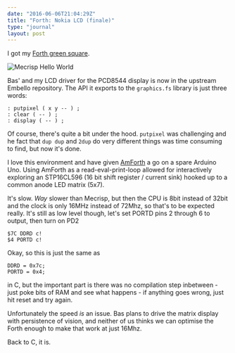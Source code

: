 ```yaml
---
date: "2016-06-06T21:04:29Z"
title: "Forth: Nokia LCD (finale)"
type: "journal"
layout: post
---
```


I got my [Forth green square][fgs].

![Mecrisp Hello World](https://camo.githubusercontent.com/a2d558dab1f6c50a3efc09926f49a1988ebc1970/687474703a2f2f31376b2e756b2f732f63353031326663632e706e67)

Bas' and my LCD driver for the PCD8544 display is now in the upstream Embello
repository. The API it exports to the `graphics.fs` library is just three
words:

    : putpixel ( x y -- ) ;
    : clear ( -- ) ;
    : display ( -- ) ;

Of course, there's quite a bit under the hood. `putpixel` was challenging and
he fact that `dup dup` and `2dup` do very different things was time consuming
to find, but now it's done.

I love this environment and have given [AmForth][amf] a go on a spare Arduino
Uno. Using AmForth as a read-eval-print-loop allowed for interactively
exploring an STP16CL596 (16 bit shift register / current sink) hooked up to
a common anode LED matrix (5x7).

It's slow. *Way* slower than Mecrisp, but then the CPU is 8bit instead of
32bit and the clock is only 16MHz instead of 72Mhz, so that's to be expected
really. It's still as low level though, let's set PORTD pins 2 through 6 to
output, then turn on PD2

    $7C DDRD c!
    $4 PORTD c!

Okay, so this is just the same as

    DDRD = 0x7c;
    PORTD = 0x4;

in C, but the important part is there was no compilation step inbetween - just
poke bits of RAM and see what happens - if anything goes wrong, just hit reset
and try again.

Unfortunately the speed *is* an issue. Bas plans to drive the matrix display
with persistence of vision, and neither of us thinks we can optimise the Forth
enough to make that work at just 16Mhz.

Back to C, it is.

[fgs]: https://github.com/jeelabs/embello/pull/26
[amf]: http://amforth.sourceforge.net/

